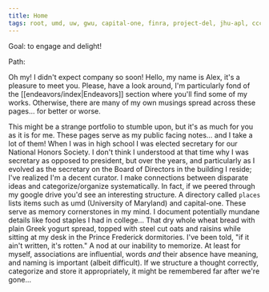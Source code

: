 ```yaml
---
title: Home
tags: root, umd, uw, gwu, capital-one, finra, project-del, jhu-apl, ccctc, soundexchange, tower-villas, ritas-closet
---
```

Goal: to engage and delight!

Path: 

Oh my! I didn't expect company so soon! Hello, my name is Alex, it's a pleasure to meet you. Please, have a look around, I'm particularly fond of the [[endeavors/index|Endeavors]] section where you'll find some of my works. Otherwise, there are many of my own musings spread across these pages... for better or worse.

This might be a strange portfolio to stumble upon, but it's as much for you as it is for me. These pages serve as my public facing notes... and I take a lot of them! When I was in high school I was elected secretary for our National Honors Society. I don't think I understood at that time why I was secretary as opposed to president, but over the years, and particularly as I evolved as the secretary on the Board of Directors in the building I reside; I've realized I'm a decent curator. I make connections between disparate ideas and categorize/organize systematically. In fact, if we peered through my google drive you'd see an interesting structure. A directory called `places` lists items such as umd (University of Maryland) and capital-one. These serve as memory cornerstones in my mind. I document potentially mundane details like food staples I had in college... That dry whole wheat bread with plain Greek yogurt spread, topped with steel cut oats and raisins while sitting at my desk in the Prince Frederick dormitories. I've been told, "if it ain't written, it's rotten." A nod at our inability to memorize. At least for myself, associations are influential, words *and* their absence have meaning, and naming is important (albeit difficult). If we structure a thought correctly, categorize and store it appropriately, it might be remembered far after we're gone...